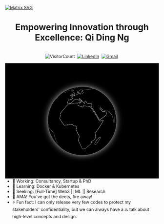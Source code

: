 [![Matrix SVG](https://raw.githubusercontent.com/rodrigograca31/rodrigograca31/master/matrix.svg)](https://www.youtube.com/watch?v=SDkAGkd4NLc) 

<p>
  <h1 align="center"><b>Empowering Innovation through Excellence: Qi Ding Ng</b></h1>
</p>

<p align="center">
<br>
<a><img src="https://komarev.com/ghpvc/?username=nGQD&style=for-the-badge&color=blueviolet" alt="VisitorCount" /></a>&nbsp;
<a href="https://www.linkedin.com/in/qi-ding-ng/"><img src="https://img.shields.io/badge/linkedin-%230077B5.svg?&style=for-the-badge&logo=linkedin&logoColor=white" alt="LinkedIn" /></a>&nbsp;
<a href="mailto:ngqiding@gmail.com?subject=Greetings,%20Qi%20Ding"><img src="https://img.shields.io/badge/gmail-%23D14836.svg?&style=for-the-badge&logo=gmail&logoColor=white" alt="Gmail"/></a>&nbsp;

</p>

<img align="right" height="25%" alt="GIF" src="./spinning-globe-white.gif" />

- 🔭 Working: Consultancy, Startup & PhD
- 🌱 Learning: Docker & Kubernetes
- 👯 Seeking: \[Full-Time\] Web3 || ML || Research
- 💬 AMA! You've got the deets, fire away!
- ⚡ Fun fact: I can only release very few codes to protect my stakeholders' confidentiality, but we can always have a ♨️ talk about high-level concepts and design.

